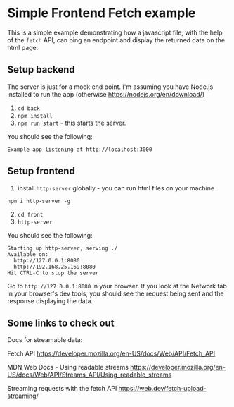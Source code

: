 # Simple Frontend Fetch example

This is a simple example demonstrating how a javascript file, with the help of the `fetch` API, can ping an endpoint and display the returned data on the html page.

## Setup backend

The server is just for a mock end point. I'm assuming you have Node.js installed to run the app (otherwise https://nodejs.org/en/download/)

1. `cd back`
2. `npm install`
3. `npm run start` - this starts the server. 

You should see the following: 

```
Example app listening at http://localhost:3000
```

## Setup frontend

1. install `http-server` globally - you can run html files on your machine

```
npm i http-server -g
```

2. `cd front`
3. `http-server`

You should see the following:
```
Starting up http-server, serving ./
Available on:
  http://127.0.0.1:8080
  http://192.168.25.169:8080
Hit CTRL-C to stop the server
```

Go to `http://127.0.0.1:8080` in your browser.
If you look at the Network tab in your browser's dev tools, you should see the request being sent and the response displaying the data.

## Some links to check out

Docs for streamable data:

Fetch API
https://developer.mozilla.org/en-US/docs/Web/API/Fetch_API

MDN Web Docs - Using readable streams
https://developer.mozilla.org/en-US/docs/Web/API/Streams_API/Using_readable_streams  

Streaming requests with the fetch API
https://web.dev/fetch-upload-streaming/
